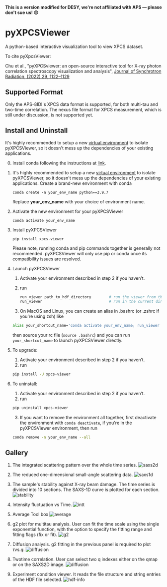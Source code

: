 **This is a version modified for DESY, we're not affiliated with APS — please don't sue us! ☹️**

# pyXPCSViewer
A python-based interactive visualization tool to view XPCS dataset.

To cite pyXpcsViewer:   

Chu et al., "pyXPCSviewer: an open-source interactive tool for X-ray photon correlation spectroscopy visualization and analysis", [Journal of Synchrotron Radiation, (2022) 29, 1122–1129](https://onlinelibrary.wiley.com/doi/epdf/10.1107/S1600577522004830)


## Supported Format

Only the APS-8IDI's XPCS data format is supported, for both multi-tau and two-time correlation. The nexus file format for XPCS measurement, which is still under
discussion, is not supported yet.


## Install and Uninstall
 

It's highly recommended to setup a new [virtual environment](https://docs.conda.io/projects/conda/en/latest/user-guide/tasks/manage-environments.html) to isolate pyXPCSViewer, so it doesn't mess up the dependencies of your existing applications.

0.  Install conda following the instructions at [link](https://docs.conda.io/projects/conda/en/latest/user-guide/install/index.html).

1. It's highly recommended to setup a new [virtual environment](https://docs.conda.io/projects/conda/en/latest/user-guide/tasks/manage-environments.html) to isolate pyXPCSViewer, so it doesn't mess up the dependencies of your existing applications. Create a brand-new environment with conda

	```
	conda create -n your_env_name python==3.9.7
	``` 
	Replace **your\_env\_name** with your choice of environment name. 

2.  Activate the new environment for your pyXPCSViewer

	```
	conda activate your_env_name
	```

3.  Install pyXPCSViewer
	
	```
	pip install xpcs-viewer
	```
	Please note, running conda and pip commands together is generally not recommended. pyXPCSViewer will only use pip or conda once its compatibility issues are resolved.
4.  Launch pyXPCSViewer

    1.  Activate your environment described in step 2 if you haven’t.
    2.  run
  
		``` bash
		run_viewer path_to_hdf_directory        # run the viewer from the hdf directory, or
		run_viewer                              # run in the current directory
		```
	3. On MacOS and Linux, you can create an alias in .bashrc (or .zshrc if you're using zsh) like 
	 
	 ``` bash
	 alias your_shortcut_name='conda activate your_env_name; run_viewer $@; conda deactivate'
	 ```
	 then source your rc file (```source .bashrc```) and you can run ```your_shortcut_name``` to launch pyXPCSViewer directly.
5.  To upgrade:
	 1.  Activate your environment described in step 2 if you haven’t.
	 2.  run

	``` bash
	pip install -U xpcs-viewer
	```
6.  To uninstall:
	 1.  Activate your environment described in step 2 if you haven’t.
	 2.  run
	 
	``` bash
	pip uninstall xpcs-viewer
	```
	 3. If you want to remove the environment all together, first deactivate the environment with ```conda deactivate```, if you're in the pyXPCSViewer environment, then run
	
	``` bash
	conda remove -n your_env_name --all
	```


## Gallery
1. The integrated scattering pattern over the whole time series.
  ![saxs2d](/docs/images/saxs2d.png)

2. The reduced one-dimensional small-angle scattering data.
  ![saxs1d](/docs/images/saxs1d.png)
  
3. The sample's stability against X-ray beam damage. The time series is divided into 10 sections. The SAXS-1D curve is plotted for each section.
  ![stability](/docs/images/stability.png)
  
4. Intensity fluctuation vs Time.
  ![intt](/docs/images/intt.png)

5. Average Tool box
  ![average](/docs/images/average.png)
  
6. g2 plot for multitau analysis. User can fit the time scale using the single exponential function, with the option to specify the fitting range and fitting flags (fix or fit).
  ![g2](/docs/images/g2mod.png)

7. Diffusion analysis. g2 fitting in the previous panel is required to plot $\tau \mbox{vs.} q$.
  ![diffusion](/docs/images/diffusion.png)

8. Twotime correlation. User can select two q indexes either on the qmap or on the SAXS2D image.
  ![diffusion](/docs/images/twotime.png)

9. Experiment condition viewer. It reads the file structure and string entries of the HDF file selected.
  ![hdf-info](/docs/images/hdf_info.png)
 

